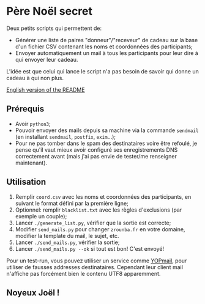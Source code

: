 # Père Noël secret

Deux petits scripts qui permettent de:

* Générer une liste de paires "donneur"/"receveur" de cadeau sur la base d'un
  fichier CSV contenant les noms et coordonnées des participants;
* Envoyer automatiquement un mail à tous les participants pour leur dire à qui
  envoyer leur cadeau.

L'idée est que celui qui lance le script n'a pas besoin de savoir qui donne un
cadeau à qui non plus.

[English version of the README](README.en.md)

## Prérequis

* Avoir `python3`;
* Pouvoir envoyer des mails depuis sa machine via la commande `sendmail` (en
  installant `sendmail`, `postfix`, `exim`...);
* Pour ne pas tomber dans le spam des destinataires voire être refoulé, je
  pense qu'il vaut mieux avoir configuré ses enregistrements DNS correctement
  avant (mais j'ai pas envie de tester/me renseigner maintenant).

## Utilisation

1. Remplir `coord.csv` avec les noms et coordonnées des participants, en
   suivant le format défini par la première ligne;
2. Optionnel: remplir `blacklist.txt` avec les règles d'exclusions (par exemple
   un couple);
3. Lancer `./generate_list.py`, vérifier que la sortie est correcte;
4. Modifier `send_mails.py` pour changer `zrounba.fr` en votre domaine,
   modifier la template du mail, le sujet, etc.
5. Lancer `./send_mails.py`, vérifier la sortie;
6. Lancer `./send_mails.py --ok` si tout est bon! C'est envoyé!

Pour un test-run, vous pouvez utiliser un service comme
[YOPmail](https://yopmail.com), pour utiliser de fausses addresses
destinataires. Cependant leur client mail n'affiche pas forcément bien le
contenu UTF8 apparemment.

## Noyeux Joël !
